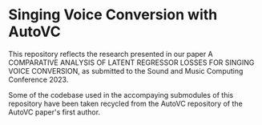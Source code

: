 # Singing Voice Conversion with AutoVC
This repository reflects the research presented in our paper A COMPARATIVE ANALYSIS OF LATENT REGRESSOR LOSSES FOR SINGING VOICE CONVERSION, as submitted to the Sound and Music Computing Conference 2023.

Some of the codebase used in the accompaying submodules of this repository have been taken recycled from the AutoVC repository of the AutoVC paper's first author. 